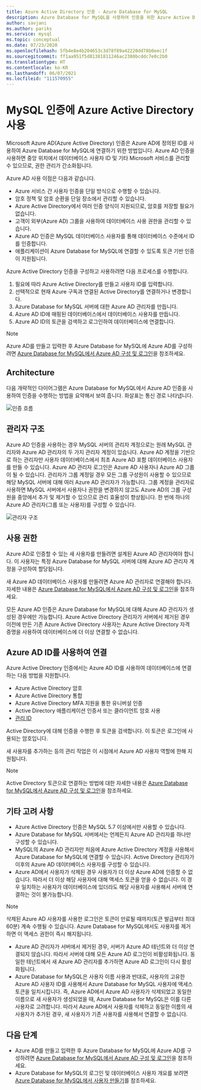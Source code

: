 ```yaml
---
title: Azure Active Directory 인증 - Azure Database for MySQL
description: Azure Database for MySQL을 사용하여 인증을 위한 Azure Active Directory 개념에 대해 알아봅니다.
author: savjani
ms.author: pariks
ms.service: mysql
ms.topic: conceptual
ms.date: 07/23/2020
ms.openlocfilehash: 5fb4e8e4b204653c3d78f89a42220dd78b0eec1f
ms.sourcegitcommit: ff1aa951f5d81381811246ac2380bcddc7e0c2b0
ms.translationtype: HT
ms.contentlocale: ko-KR
ms.lasthandoff: 06/07/2021
ms.locfileid: "111570955"
---
```

# <a name="use-azure-active-directory-for-authenticating-with-mysql"></a>MySQL 인증에 Azure Active Directory 사용

Microsoft Azure AD(Azure Active Directory) 인증은 Azure AD에 정의된 ID를 사용하여 Azure Database for MySQL에 연결하기 위한 방법입니다.
Azure AD 인증을 사용하면 중앙 위치에서 데이터베이스 사용자 ID 및 기타 Microsoft 서비스를 관리할 수 있으므로, 권한 관리가 간소화됩니다.

Azure AD 사용 이점은 다음과 같습니다.

- Azure 서비스 간 사용자 인증을 단일 방식으로 수행할 수 있습니다.
- 암호 정책 및 암호 순환을 단일 장소에서 관리할 수 있습니다.
- Azure Active Directory에서 여러 인증 양식이 지원되므로, 암호를 저장할 필요가 없습니다.
- 고객이 외부(Azure AD) 그룹을 사용하여 데이터베이스 사용 권한을 관리할 수 있습니다.
- Azure AD 인증은 MySQL 데이터베이스 사용자를 통해 데이터베이스 수준에서 ID를 인증합니다.
- 애플리케이션이 Azure Database for MySQL에 연결할 수 있도록 토큰 기반 인증이 지원됩니다.

Azure Active Directory 인증을 구성하고 사용하려면 다음 프로세스를 수행합니다.

1. 필요에 따라 Azure Active Directory를 만들고 사용자 ID를 입력합니다.
2. 선택적으로 현재 Azure 구독과 연결된 Active Directory를 연결하거나 변경합니다.
3. Azure Database for MySQL 서버에 대한 Azure AD 관리자를 만듭니다.
4. Azure AD ID에 매핑된 데이터베이스에서 데이터베이스 사용자를 만듭니다.
5. Azure AD ID의 토큰을 검색하고 로그인하여 데이터베이스에 연결합니다.

> [!NOTE]
> Azure AD를 만들고 입력한 후 Azure Database for MySQL에 Azure AD를 구성하려면 [Azure Database for MySQL에서 Azure AD 구성 및 로그인](howto-configure-sign-in-azure-ad-authentication.md)을 참조하세요.

## <a name="architecture"></a>Architecture

다음 개략적인 다이어그램은 Azure Database for MySQL에서 Azure AD 인증을 사용하여 인증을 수행하는 방법을 요약해서 보여 줍니다. 화살표는 통신 경로 나타냅니다.

![인증 흐름][1]

## <a name="administrator-structure"></a>관리자 구조

Azure AD 인증을 사용하는 경우 MySQL 서버의 관리자 계정으로는 원래 MySQL 관리자와 Azure AD 관리자의 두 가지 관리자 계정이 있습니다. Azure AD 계정을 기반으로 하는 관리자만 사용자 데이터베이스에서 최초 Azure AD 포함 데이터베이스 사용자를 만들 수 있습니다. Azure AD 관리자 로그인은 Azure AD 사용자나 Azure AD 그룹이 될 수 있습니다. 관리자가 그룹 계정일 경우 모든 그룹 구성원이 사용할 수 있으므로 해당 MySQL 서버에 대해 여러 Azure AD 관리자가 가능합니다. 그룹 계정을 관리자로 사용하면 MySQL 서버에서 사용자나 권한을 변경하지 않고도 Azure AD의 그룹 구성원을 중앙에서 추가 및 제거할 수 있으므로 관리 효율성이 향상됩니다. 한 번에 하나의 Azure AD 관리자(그룹 또는 사용자)를 구성할 수 있습니다.

![관리자 구조][2]

## <a name="permissions"></a>사용 권한

Azure AD로 인증할 수 있는 새 사용자를 만들려면 설계된 Azure AD 관리자여야 합니다. 이 사용자는 특정 Azure Database for MySQL 서버에 대해 Azure AD 관리자 계정을 구성하여 할당됩니다.

새 Azure AD 데이터베이스 사용자를 만들려면 Azure AD 관리자로 연결해야 합니다. 자세한 내용은 [Azure Database for MySQL에서 Azure AD 구성 및 로그인](howto-configure-sign-in-azure-ad-authentication.md)을 참조하세요.

모든 Azure AD 인증은 Azure Database for MySQL에 대해 Azure AD 관리자가 생성된 경우에만 가능합니다. Azure Active Directory 관리자가 서버에서 제거된 경우 이전에 만든 기존 Azure Active Directory 사용자는 Azure Active Directory 자격 증명을 사용하여 데이터베이스에 더 이상 연결할 수 없습니다.

## <a name="connecting-using-azure-ad-identities"></a>Azure AD ID를 사용하여 연결

Azure Active Directory 인증에서는 Azure AD ID를 사용하여 데이터베이스에 연결하는 다음 방법을 지원합니다.

- Azure Active Directory 암호
- Azure Active Directory 통합
- Azure Active Directory MFA 지원을 통한 유니버설 인증
- Active Directory 애플리케이션 인증서 또는 클라이언트 암호 사용
- [관리 ID](howto-connect-with-managed-identity.md)

Active Directory에 대해 인증을 수행한 후 토큰을 검색합니다. 이 토큰은 로그인에 사용되는 암호입니다.

새 사용자를 추가하는 등의 관리 작업은 이 시점에서 Azure AD 사용자 역할에 한해 지원됩니다.

> [!NOTE]
> Active Directory 토큰으로 연결하는 방법에 대한 자세한 내용은 [Azure Database for MySQL에서 Azure AD 구성 및 로그인](howto-configure-sign-in-azure-ad-authentication.md)을 참조하세요.

## <a name="additional-considerations"></a>기타 고려 사항

- Azure Active Directory 인증은 MySQL 5.7 이상에서만 사용할 수 있습니다.
- Azure Database for MySQL 서버에서는 언제든지 Azure AD 관리자를 하나만 구성할 수 있습니다.
- MySQL의 Azure AD 관리자만 처음에 Azure Active Directory 계정을 사용해서 Azure Database for MySQL에 연결할 수 있습니다. Active Directory 관리자가 이후의 Azure AD 데이터베이스 사용자를 구성할 수 있습니다.
- Azure AD에서 사용자가 삭제된 경우 사용자가 더 이상 Azure AD에 인증할 수 없습니다. 따라서 더 이상 해당 사용자에 대해 액세스 토큰을 얻을 수 없습니다. 이 경우 일치하는 사용자가 데이터베이스에 있더라도 해당 사용자를 사용해서 서버에 연결하는 것이 불가능합니다.
> [!NOTE]
> 삭제된 Azure AD 사용자를 사용한 로그인은 토큰이 만료될 때까지(토큰 발급부터 최대 60분) 계속 수행될 수 있습니다.  Azure Database for MySQL에서도 사용자를 제거하면 이 액세스 권한이 즉시 해지됩니다.
- Azure AD 관리자가 서버에서 제거된 경우, 서버가 Azure AD 테넌트와 더 이상 연결되지 않습니다. 따라서 서버에 대해 모든 Azure AD 로그인이 비활성화됩니다. 동일한 테넌트에서 새 Azure AD 관리자를 추가하면 Azure AD 로그인이 다시 활성화됩니다.
- Azure Database for MySQL은 사용자 이름 사용과 반대로, 사용자의 고유한 Azure AD 사용자 ID를 사용해서 Azure Database for MySQL 사용자에 액세스 토큰을 일치시킵니다. 즉, Azure AD에서 Azure AD 사용자가 삭제되었고 동일한 이름으로 새 사용자가 생성되었을 때, Azure Database for MySQL은 이를 다른 사용자로 고려합니다. 따라서 Azure AD에서 사용자를 삭제하고 동일한 이름의 새 사용자가 추가된 경우, 새 사용자가 기존 사용자를 사용해서 연결할 수 없습니다.

## <a name="next-steps"></a>다음 단계

- Azure AD를 만들고 입력한 후 Azure Database for MySQL에 Azure AD를 구성하려면 [Azure Database for MySQL에서 Azure AD 구성 및 로그인](howto-configure-sign-in-azure-ad-authentication.md)을 참조하세요.
- Azure Database for MySQL의 로그인 및 데이터베이스 사용자 개요를 보려면 [Azure Database for MySQL에서 사용자 만들기](howto-create-users.md)를 참조하세요.

<!--Image references-->

[1]: ./media/concepts-azure-ad-authentication/authentication-flow.png
[2]: ./media/concepts-azure-ad-authentication/admin-structure.png
